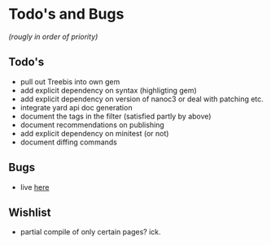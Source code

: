 # Todo's and Bugs
_(rougly in order of priority)_

## Todo's
* pull out Treebis into own gem
* add explicit dependency on syntax (highligting gem)
* add explicit dependency on version of nanoc3 or deal with patching etc.
* integrate yard api doc generation
* document the tags in the filter (satisfied partly by above)
* document recommendations on publishing
* add explicit dependency on minitest (or not)
* document diffing commands


## Bugs
* live [here](http://github.com/hipe/nandoc/issues)

## Wishlist
* partial compile of only certain pages? ick.
